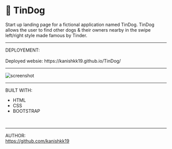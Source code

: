 # 🐶 TinDog 

Start up landing page for a fictional application named TinDog. TinDog allows the user to find other dogs & their owners nearby in the swipe left/right style made famous by Tinder.
<hr>
DEPLOYEMENT:
<br>
<br>
Deployed websie: https://kanishkk19.github.io/TinDog/ 
<hr>

![screenshot](https://user-images.githubusercontent.com/90362538/187627219-c329ef30-dc5d-480a-99fa-b25c09d10137.png)
<hr>

BUILT WITH: 
<br>
* HTML
* CSS
* BOOTSTRAP
<br>
<hr>

AUTHOR:
<br>
https://github.com/kanishkk19

